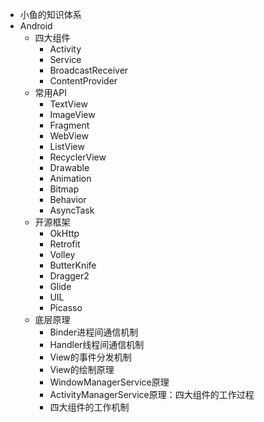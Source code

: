 - 小鱼的知识体系
- Android
	- 四大组件
		- Activity
		- Service
		- BroadcastReceiver
		- ContentProvider
	- 常用API
		- TextView
		- ImageView
		- Fragment
		- WebView
		- ListView
		- RecyclerView
		- Drawable
		- Animation
		- Bitmap
		- Behavior
		- AsyncTask
	- 开源框架
		- OkHttp
		- Retrofit
		- Volley
		- ButterKnife
		- Dragger2
		- Glide
		- UIL
		- Picasso
	- 底层原理
		- Binder进程间通信机制
		- Handler线程间通信机制
		- View的事件分发机制
		- View的绘制原理
		- WindowManagerService原理
		- ActivityManagerService原理：四大组件的工作过程
		- 四大组件的工作机制